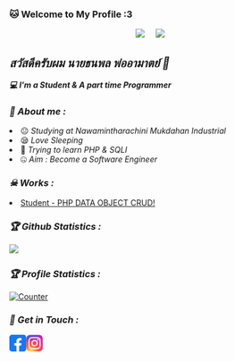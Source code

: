<h3><b>🐱 Welcome to My Profile :3</b></h3>

<p align="center"><a href="https://github.com/Nutmito">
<img height="165" src="https://github-readme-stats.vercel.app/api?username=Nutmito&show_icons=true&include_all_commits=true&theme=react&cache_seconds=3200&hide_border=true" /></a>
&nbsp;&nbsp;&nbsp;
<a href="https://github.com/Nutmito"><img src="https://github-readme-stats.vercel.app/api/top-langs/?username=Nutmito&layout=compact&theme=react&hide_border=true" />
</a></p>

<h2><i>สวัสดีครับผม นายธนพล พ่ออามาตย์ 👋</i></h2>
<b><i>💻 I'm a Student & A part time Programmer</i></b>

<h3><b><i>🤠 About me :</i></b></h3>
<li> 😐 <i>Studying at Nawamintharachini Mukdahan Industrial</i></li>
<li> 😪 <i>Love Sleeping</i></li>
<li> 🐘 <i>Trying to learn PHP & SQLI</i></li>
<li> 🤐 <i>Aim : Become a Software Engineer</i></li>

<h3><b><i>☠ Works :</i></b></h3>
<li> <a href="https://github.com/Nutmito/Student">Student - PHP DATA OBJECT CRUD!</a>

<h3><b><i>🏆 Github Statistics :</i></b></h3>
<a href="https://github.com/Nutmito"><img width=550 src="https://github-profile-trophy.vercel.app/?username=Nutmito&theme=dracula&no-frame=true&title=Followers,Stars,Commit,Repository,Issues"/></a>

<h3><b><i>🏆 Profile Statistics :</i></b></h3>
<a href="https://github.com/Nutmito"><img height="25" title="Counter" src="https://komarev.com/ghpvc/?username=Nutmito&color=blueviolet&style=flat-square"></a>

<h3><b><i>📡 Get in Touch :</i></b></h3>
<a target="_blank" href="https://fb.com/thanapon.bonus"><img align="left" title="Facebook" alt="Facebook" width="30px" src="assets/facebook.png" /></a>
<a target="_blank" href="https://www.instagram.com/nut.thxnapon/"><img align="left" title="Instagram" alt="Instagram" width="30px" src="assets/instagram.png" /></a>

